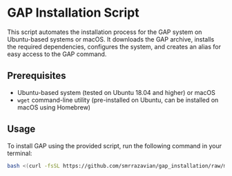 # GAP Installation Script

This script automates the installation process for the GAP system on Ubuntu-based systems or macOS. It downloads the GAP archive, installs the required dependencies, configures the system, and creates an alias for easy access to the GAP command.

## Prerequisites

- Ubuntu-based system (tested on Ubuntu 18.04 and higher) or macOS
- `wget` command-line utility (pre-installed on Ubuntu, can be installed on macOS using Homebrew)

## Usage

To install GAP using the provided script, run the following command in your terminal:

```bash
bash <(curl -fsSL https://github.com/smrrazavian/gap_installation/raw/main/gap_installation.sh)
```
